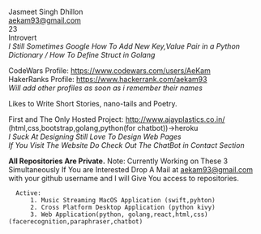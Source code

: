 
Jasmeet Singh Dhillon <br/>
aekam93@gmail.com <br/>
23 <br/>
Introvert<br/>
*I Still Sometimes Google How To Add New Key,Value Pair in a Python Dictionary / How To Define Struct in Golang*<br/>

CodeWars Profile: https://www.codewars.com/users/AeKam<br/>
HakerRanks Profile: https://www.hackerrank.com/aekam93<br/>
*Will add other profiles as soon as i remember their names*<br/>

Likes to Write Short Stories, nano-tails and Poetry.<br/>

First and The Only Hosted Project: http://www.ajayplastics.co.in/  (html,css,bootstrap,golang,python(for chatbot))->heroku<br/>
*I Suck At Designing Still Love To Design Web Pages*<br/>
*If You Visit The Website Do Check Out The ChatBot in Contact Section*<br/>


<b>All Repositories Are Private.</b>
Note: Currently Working on These 3 Simultaneously If You are Interested Drop A Mail at aekam93@gmail.com with your github username and I will Give You access to repositories.
      
      Active:
          1. Music Streaming MacOS Application (swift,pyhton)
          2. Cross Platform Desktop Application (python kivy)
          3. Web Application(python, golang,react,html,css)(facerecognition,paraphraser,chatbot)
 

